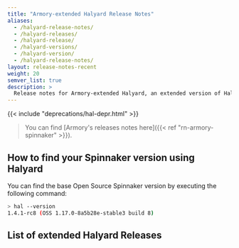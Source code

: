 ```yaml
---
title: "Armory-extended Halyard Release Notes"
aliases:
  - /halyard-release-notes/
  - /halyard-releases/
  - /halyard-release/
  - /halyard-versions/
  - /halyard-version/
  - /halyard-release-notes/
layout: release-notes-recent
weight: 20
semver_list: true
description: >
  Release notes for Armory-extended Halyard, an extended version of Halyard that deploys Armory features
---
```


{{< include "deprecations/hal-depr.html" >}}

> You can find [Armory's releases notes here]({{< ref "rn-armory-spinnaker" >}}).

## How to find your Spinnaker version using Halyard

 You can find the base Open Source Spinnaker version by executing the following command:

```bash
> hal --version
1.4.1-rc8 (OSS 1.17.0-8a5b28e-stable3 build 8)
```

## List of extended Halyard Releases
<!-- Hugo/docsy auto generates a list of the child pages here. The front matter configures it to go from newest to oldest --!>
